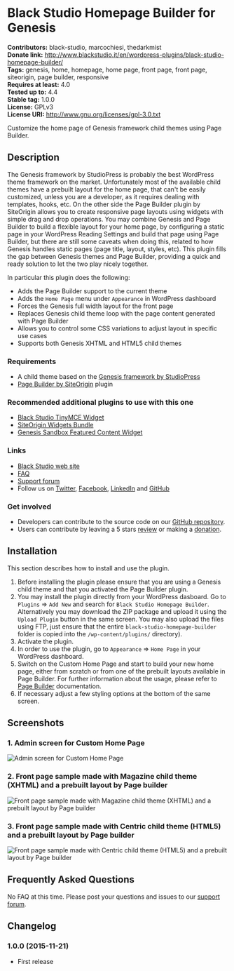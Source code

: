 # Black Studio Homepage Builder for Genesis #
**Contributors:** black-studio, marcochiesi, thedarkmist  
**Donate link:** http://www.blackstudio.it/en/wordpress-plugins/black-studio-homepage-builder/   
**Tags:** genesis, home, homepage, home page, front page, front page, siteorigin, page builder, responsive  
**Requires at least:** 4.0  
**Tested up to:** 4.4  
**Stable tag:** 1.0.0  
**License:** GPLv3  
**License URI:** http://www.gnu.org/licenses/gpl-3.0.txt  

Customize the home page of Genesis framework child themes using Page Builder.

## Description ##

The Genesis framework by StudioPress is probably the best WordPress theme framework on the market. Unfortunately most of the available child themes have a prebuilt layout for the home page, that can't be easily customized, unless you are a developer, as it requires dealing with templates, hooks, etc.
On the other side the Page Builder plugin by SiteOrigin allows you to create responsive page layouts using widgets with simple drag and drop operations.
You may combine Genesis and Page Builder to build a flexible layout for your home page, by configuring a static page in your WordPress Reading Settings and build that page using Page Builder, but there are still some caveats when doing this, related to how Genesis handles static pages (page title, layout, styles, etc).
This plugin fills the gap between Genesis themes and Page Builder, providing a quick and ready solution to let the two play nicely together.

In particular this plugin does the following:

* Adds the Page Builder support to the current theme
* Adds the `Home Page` menu under `Appearance` in WordPress dashboard
* Forces the Genesis full width layout for the front page
* Replaces Genesis child theme loop with the page content generated with Page Builder
* Allows you to control some CSS variations to adjust layout in specific use cases
* Supports both Genesis XHTML and HTML5 child themes

### Requirements ###

* A child theme based on the [Genesis framework by StudioPress](http://www.studiopress.com/)
* [Page Builder by SiteOrigin](https://wordpress.org/plugins/siteorigin-panels/) plugin

### Recommended additional plugins to use with this one ###

* [Black Studio TinyMCE Widget](https://wordpress.org/plugins/black-studio-tinymce-widget/)
* [SiteOrigin Widgets Bundle](https://wordpress.org/plugins/so-widgets-bundle/)
* [Genesis Sandbox Featured Content Widget](https://wordpress.org/plugins/genesis-featured-content-widget/)

### Links ###

* [Black Studio web site](http://www.blackstudio.it/en/)
* [FAQ](https://wordpress.org/plugins/black-studio-homepage-builder/faq/)
* [Support forum](https://wordpress.org/support/plugin/black-studio-homepage-builder)
* Follow us on [Twitter](https://twitter.com/blackstudioita), [Facebook](https://www.facebook.com/blackstudiocomunicazione), [LinkedIn](https://www.linkedin.com/company/black-studio) and [GitHub](https://github.com/black-studio)

### Get involved ###

* Developers can contribute to the source code on our [GitHub repository](https://github.com/black-studio/black-studio-homepage-builder).
* Users can contribute by leaving a 5 stars [review](https://wordpress.org/support/view/plugin-reviews/black-studio-homepage-builder#postform) or making a [donation](http://www.blackstudio.it/en/wordpress-plugins/black-studio-homepage-builder/).

## Installation ##

This section describes how to install and use the plugin.

1. Before installing the plugin please ensure that you are using a Genesis child theme and that you activated the Page Builder plugin.
2. You may install the plugin directly from your WordPress dasboard. Go to `Plugins` => `Add New` and search for `Black Studio Homepage Builder`. Alternatively you may download the ZIP package and upload it using the `Upload Plugin` button in the same screen. You may also upload the files using FTP, just ensure that the entire `black-studio-homepage-builder` folder is copied into the `/wp-content/plugins/` directory).
3. Activate the plugin.
4. In order to use the plugin, go to `Appearance` => `Home Page` in your WordPress dashboard.
5. Switch on the Custom Home Page and start to build your new home page, either from scratch or from one of the prebuilt layouts available in Page Builder. For further information about the usage, please refer to [Page Builder](https://wordpress.org/plugins/siteorigin-panels/) documentation.
6. If necessary adjust a few styling options at the bottom of the same screen.

## Screenshots ##

### 1. Admin screen for Custom Home Page ###
![Admin screen for Custom Home Page](https://raw.githubusercontent.com/black-studio/black-studio-homepage-builder/develop/assets/screenshot-1.png)

### 2. Front page sample made with Magazine child theme (XHTML) and a prebuilt layout by Page builder ###
![Front page sample made with Magazine child theme (XHTML) and a prebuilt layout by Page builder](https://raw.githubusercontent.com/black-studio/black-studio-homepage-builder/develop/assets/screenshot-2.png)

### 3. Front page sample made with Centric child theme (HTML5) and a prebuilt layout by Page builder ###
![Front page sample made with Centric child theme (HTML5) and a prebuilt layout by Page builder](https://raw.githubusercontent.com/black-studio/black-studio-homepage-builder/develop/assets/screenshot-3.png)


## Frequently Asked Questions ##

No FAQ at this time. Please post your questions and issues to our [support forum](https://wordpress.org/support/plugin/black-studio-homepage-builder).

## Changelog ##

### 1.0.0 (2015-11-21) ###
* First release
